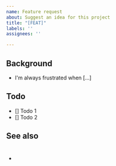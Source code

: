 ```yaml
---
name: Feature request
about: Suggest an idea for this project
title: "[FEAT]"
labels: ''
assignees: ''

---
```


## Background
- I'm always frustrated when [...]

## Todo
- [] Todo 1
- [] Todo 2

## See also
- #
